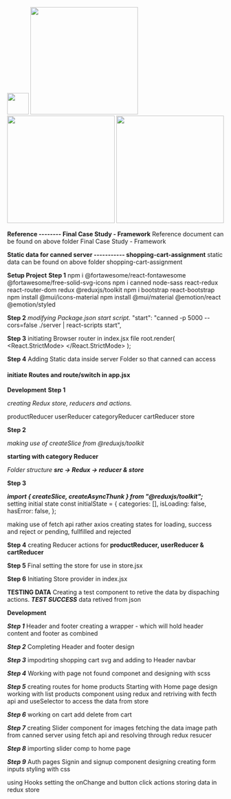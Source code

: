 
<img src="https://user-images.githubusercontent.com/56837281/168779466-1e3bde99-f714-42d1-aa83-b1431d225599.gif" width="50" height="50">
<img src="https://user-images.githubusercontent.com/56837281/168780471-257e2a90-2460-4b42-8cb3-6a61d3276cc5.jpg" height="250">
<img src="https://user-images.githubusercontent.com/56837281/168780586-27931e9e-d2ca-4cf3-b709-efd6c633dfd5.jpg" height="250">
<img src="https://user-images.githubusercontent.com/56837281/168780731-a5934f71-a336-42d8-b290-73608b69c56e.jpg"  height="250">

**Reference -------- Final Case Study - Framework**
Reference document can be found on above folder Final Case Study - Framework

**Static data for canned server ----------- shopping-cart-assignment**
static data can be found on above folder shopping-cart-assignment


**Setup Project**
**Step 1**
npm i @fortawesome/react-fontawesome @fortawesome/free-solid-svg-icons
npm i canned node-sass react-redux react-router-dom redux @reduxjs/toolkit
npm i bootstrap react-bootstrap
npm install @mui/icons-material
npm install @mui/material @emotion/react @emotion/styled

**Step 2**
_modifying Package.json start script._
"start": "canned -p 5000 --cors=false ./server | react-scripts start",

**Step 3**
initiating Browser router in index.jsx file
root.render(
<React.StrictMode>
<BrowserRouter>
<App />
</BrowserRouter>
</React.StrictMode>
);

**Step 4**
Adding Static data inside server Folder so that canned can access


#### initiate Routes and route/switch in app.jsx

**Development**
**Step 1**

*creating Redux store, reducers and actions.*

productReducer
userReducer
categoryReducer
cartReducer
store

**Step 2**

*making use of createSlice from @reduxjs/toolkit*

**starting with category Reducer**

*Folder structure*
***src -> Redux -> reducer & store***


**Step 3**

***import { createSlice, createAsyncThunk } from "@reduxjs/toolkit";***
setting initial state
const initialState = {
categories: [],
isLoading: false,
hasError: false,
};

making use of fetch api rather axios
creating states for loading, success and reject or pending, fullfilled and rejected

**Step 4**
creating Reducer actions for 
**productReducer, userReducer & cartReducer**

**Step 5**
Final setting the store for use in store.jsx

**Step 6**
Initiating Store provider in index.jsx

**TESTING DATA**
Creating a test component to retive the data by dispaching actions.
  ***TEST SUCCESS***
  data retived from json


**Development**

***Step 1***
Header and footer
creating a wrapper - which will hold header content and footer as combined 

***Step 2***
Completing Header and footer design


***Step 3***
impodrting shopping cart svg and adding to Header navbar 



***Step 4***
Working with page not found componet and designing with scss


***Step 5***
creating routes for home products
Starting with Home page design
working with list products component using redux and retriving with fecth api and useSelector to access the data from store 

***Step 6***
working on cart add delete from cart 

***Step 7***
creating Slider component for images 
fetching the data image path from canned server using fetch api and resolving through redux resucer 

***Step 8***
importing slider comp to home page

***Step 9***
Auth pages
Signin and signup component 
designing 
creating form inputs
styling with css

using Hooks setting the onChange and button click actions 
storing data in redux store 

